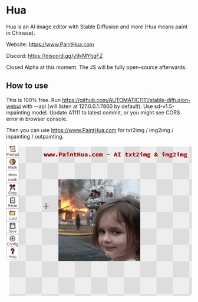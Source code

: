 # Hua
Hua is an AI image editor with Stable Diffusion and more (Hua means paint in Chinese).

Website: https://www.PaintHua.com

Discord: https://discord.gg/y9kMYtjgFZ

Closed Alpha at this moment. The JS will be fully open-source afterwards.

## How to use

This is 100% free. Run https://github.com/AUTOMATIC1111/stable-diffusion-webui with --api (will listen at 127.0.0.1:7860 by default). Use sd-v1.5-inpainting model. Update A1111 to latest commit, or you might see CORS error in browser console.

Then you can use https://www.PaintHua.com for txt2img / img2img / inpainting / outpainting.

![](https://raw.githubusercontent.com/BlinkDL/Hua/main/Hua-Demo.gif)
